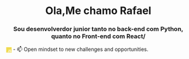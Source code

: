 <h1 align="center" >Ola,Me chamo Rafael</h1>
<h3 align="center">Sou desenvolverdor junior tanto no back-end com Python, quanto no Front-end com React/</h3>
<img align="center" height="15" width="15" src="https://raw.githubusercontent.com/devicons/devicon/master/icons/javascript/javascript-plain.svg"> 
- 📫 Open mindset to new challenges and opportunities.
